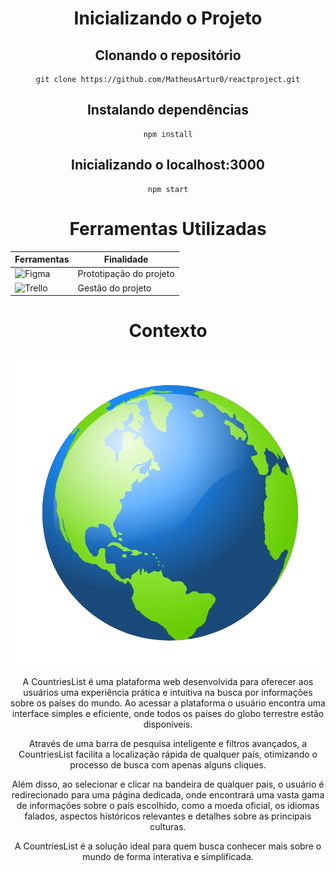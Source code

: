 <div align="center">
  <h1 align='center'>Inicializando o Projeto</h1>

  ## Clonando o repositório 

  ```
  git clone https://github.com/MatheusArtur0/reactproject.git

  ```
  ## Instalando dependências 

  ```
  npm install

  ```

  ## Inicializando o localhost:3000

  ```
  npm start

  ```

</div>


<h1 align='center'>Ferramentas Utilizadas</h1>

| Ferramentas                                                                                            | Finalidade               |
|--------------------------------------------------------------------------------------------------------|--------------------------|                          
| ![Figma](https://img.shields.io/badge/Figma-F24E1E?style=for-the-badge&logo=figma&logoColor=white)     | Prototipação do projeto  |
| ![Trello](https://img.shields.io/badge/Trello-0052CC?style=for-the-badge&logo=trello&logoColor=white)  | Gestão do projeto        |


<div align='center'>
  <h1 align='center'>Contexto</h1>
  <img src="./src/img/logo1.png">

  A CountriesList é uma plataforma web desenvolvida para oferecer aos usuários uma experiência prática e intuitiva na busca por informações sobre os países do mundo. Ao acessar a plataforma o usuário encontra uma interface simples e eficiente, onde todos os países do globo terrestre estão disponíveis.

  Através de uma barra de pesquisa inteligente e filtros avançados, a CountriesList facilita a localização rápida de qualquer país, otimizando o processo de busca com apenas alguns cliques.

  Além disso, ao selecionar e clicar na bandeira de qualquer país, o usuário é redirecionado para uma página dedicada, onde encontrará uma vasta gama de informações sobre o país escolhido, como a moeda oficial, os idiomas falados, aspectos históricos relevantes e detalhes sobre as principais culturas.

  A CountriesList é a solução ideal para quem busca conhecer mais sobre o mundo de forma interativa e simplificada.

</div>